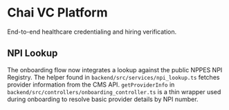# Chai VC Platform

End-to-end healthcare credentialing and hiring verification.

## NPI Lookup

The onboarding flow now integrates a lookup against the public NPPES NPI Registry. The helper found in `backend/src/services/npi_lookup.ts` fetches provider information from the CMS API. `getProviderInfo` in `backend/src/controllers/onboarding_controller.ts` is a thin wrapper used during onboarding to resolve basic provider details by NPI number.
